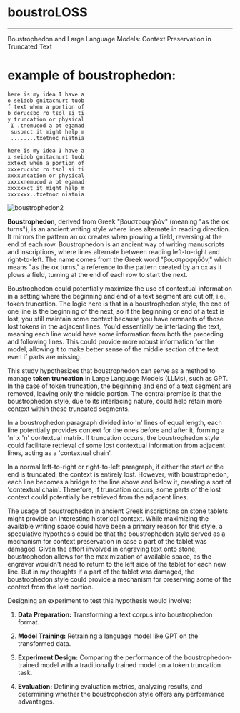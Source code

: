 # boustroLOSS
---

Boustrophedon and Large Language Models: Context Preservation in Truncated Text

# example of boustrophedon:

```
here is my idea I have a
o seidob gnitacnurt tuob
f text when a portion of
b derucsbo ro tsol si ti
y truncation or physical
 I .tnemucod a ot egamad
 suspect it might help m
 ........txetnoc niatnia

here is my idea I have a
x seidob gnitacnurt tuob
xxtext when a portion of
xxxerucsbo ro tsol si ti
xxxxuncation or physical
xxxxxnemucod a ot egamad
xxxxxxct it might help m
xxxxxxx..txetnoc niatnia
```
![boustrophedon2](https://github.com/EveryOneIsGross/boustroLOSS/assets/23621140/002a9ee4-0448-4373-8106-3d1a03e363f7)

**Boustrophedon**, derived from Greek "βουστροφηδόν" (meaning "as the ox turns"), is an ancient writing style where lines alternate in reading direction. It mirrors the pattern an ox creates when plowing a field, reversing at the end of each row. 
Boustrophedon is an ancient way of writing manuscripts and inscriptions, where lines alternate between reading left-to-right and right-to-left. The name comes from the Greek word "βουστροφηδόν," which means "as the ox turns," a reference to the pattern created by an ox as it plows a field, turning at the end of each row to start the next.

Boustrophedon could potentially maximize the use of contextual information in a setting where the beginning and end of a text segment are cut off, i.e., token truncation. The logic here is that in a boustrophedon style, the end of one line is the beginning of the next, so if the beginning or end of a text is lost, you still maintain some context because you have remnants of those lost tokens in the adjacent lines. You'd essentially be interlacing the text, meaning each line would have some information from both the preceding and following lines. This could provide more robust information for the model, allowing it to make better sense of the middle section of the text even if parts are missing.

This study hypothesizes that boustrophedon can serve as a method to manage **token truncation** in Large Language Models (LLMs), such as GPT. In the case of token truncation, the beginning and end of a text segment are removed, leaving only the middle portion. The central premise is that the boustrophedon style, due to its interlacing nature, could help retain more context within these truncated segments. 

In a boustrophedon paragraph divided into 'n' lines of equal length, each line potentially provides context for the ones before and after it, forming a 'n' x 'n' contextual matrix. If truncation occurs, the boustrophedon style could facilitate retrieval of some lost contextual information from adjacent lines, acting as a 'contextual chain'.

In a normal left-to-right or right-to-left paragraph, if either the start or the end is truncated, the context is entirely lost. However, with boustrophedon, each line becomes a bridge to the line above and below it, creating a sort of 'contextual chain'. Therefore, if truncation occurs, some parts of the lost context could potentially be retrieved from the adjacent lines.

The usage of boustrophedon in ancient Greek inscriptions on stone tablets might provide an interesting historical context. While maximizing the available writing space could have been a primary reason for this style, a speculative hypothesis could be that the boustrophedon style served as a mechanism for context preservation in case a part of the tablet was damaged. Given the effort involved in engraving text onto stone, boustrophedon allows for the maximization of available space, as the engraver wouldn't need to return to the left side of the tablet for each new line. But in my thoughts if a part of the tablet was damaged, the boustrophedon style could provide a mechanism for preserving some of the context from the lost portion.

Designing an experiment to test this hypothesis would involve:

1. **Data Preparation:** Transforming a text corpus into boustrophedon format.

2. **Model Training:** Retraining a language model like GPT on the transformed data.

3. **Experiment Design:** Comparing the performance of the boustrophedon-trained model with a traditionally trained model on a token truncation task.

4. **Evaluation:** Defining evaluation metrics, analyzing results, and determining whether the boustrophedon style offers any performance advantages.




